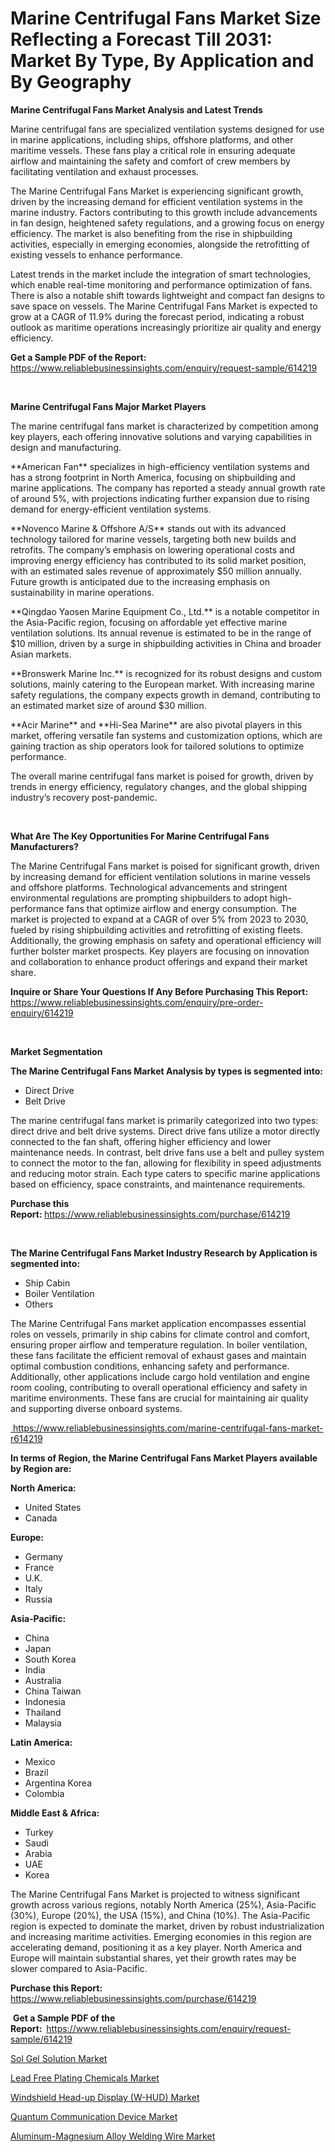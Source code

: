 <p><h1>Marine Centrifugal Fans Market Size Reflecting a Forecast Till 2031: Market By Type, By Application and By Geography</h1></p><p><strong>Marine Centrifugal Fans Market Analysis and Latest Trends</strong></p>
<p><p>Marine centrifugal fans are specialized ventilation systems designed for use in marine applications, including ships, offshore platforms, and other maritime vessels. These fans play a critical role in ensuring adequate airflow and maintaining the safety and comfort of crew members by facilitating ventilation and exhaust processes.</p><p>The Marine Centrifugal Fans Market is experiencing significant growth, driven by the increasing demand for efficient ventilation systems in the marine industry. Factors contributing to this growth include advancements in fan design, heightened safety regulations, and a growing focus on energy efficiency. The market is also benefiting from the rise in shipbuilding activities, especially in emerging economies, alongside the retrofitting of existing vessels to enhance performance.</p><p>Latest trends in the market include the integration of smart technologies, which enable real-time monitoring and performance optimization of fans. There is also a notable shift towards lightweight and compact fan designs to save space on vessels. The Marine Centrifugal Fans Market is expected to grow at a CAGR of 11.9% during the forecast period, indicating a robust outlook as maritime operations increasingly prioritize air quality and energy efficiency.</p></p>
<p><strong>Get a Sample PDF of the Report:&nbsp;</strong> <a href="https://www.reliablebusinessinsights.com/enquiry/request-sample/614219?utm_campaign=75&utm_medium=2&utm_source=Github&utm_content=ia&utm_term=12102024&utm_id=marine-centrifugal-fans">https://www.reliablebusinessinsights.com/enquiry/request-sample/614219</a></p>
<p>&nbsp;</p>
<p><strong>Marine Centrifugal Fans Major Market Players</strong></p>
<p><p>The marine centrifugal fans market is characterized by competition among key players, each offering innovative solutions and varying capabilities in design and manufacturing. </p><p>**American Fan** specializes in high-efficiency ventilation systems and has a strong footprint in North America, focusing on shipbuilding and marine applications. The company has reported a steady annual growth rate of around 5%, with projections indicating further expansion due to rising demand for energy-efficient ventilation systems.</p><p>**Novenco Marine & Offshore A/S** stands out with its advanced technology tailored for marine vessels, targeting both new builds and retrofits. The company’s emphasis on lowering operational costs and improving energy efficiency has contributed to its solid market position, with an estimated sales revenue of approximately $50 million annually. Future growth is anticipated due to the increasing emphasis on sustainability in marine operations.</p><p>**Qingdao Yaosen Marine Equipment Co., Ltd.** is a notable competitor in the Asia-Pacific region, focusing on affordable yet effective marine ventilation solutions. Its annual revenue is estimated to be in the range of $10 million, driven by a surge in shipbuilding activities in China and broader Asian markets.</p><p>**Bronswerk Marine Inc.** is recognized for its robust designs and custom solutions, mainly catering to the European market. With increasing marine safety regulations, the company expects growth in demand, contributing to an estimated market size of around $30 million.</p><p>**Acir Marine** and **Hi-Sea Marine** are also pivotal players in this market, offering versatile fan systems and customization options, which are gaining traction as ship operators look for tailored solutions to optimize performance.</p><p>The overall marine centrifugal fans market is poised for growth, driven by trends in energy efficiency, regulatory changes, and the global shipping industry’s recovery post-pandemic.</p></p>
<p>&nbsp;</p>
<p><strong>What Are The Key Opportunities For Marine Centrifugal Fans Manufacturers?</strong></p>
<p><p>The Marine Centrifugal Fans market is poised for significant growth, driven by increasing demand for efficient ventilation solutions in marine vessels and offshore platforms. Technological advancements and stringent environmental regulations are prompting shipbuilders to adopt high-performance fans that optimize airflow and energy consumption. The market is projected to expand at a CAGR of over 5% from 2023 to 2030, fueled by rising shipbuilding activities and retrofitting of existing fleets. Additionally, the growing emphasis on safety and operational efficiency will further bolster market prospects. Key players are focusing on innovation and collaboration to enhance product offerings and expand their market share.</p></p>
<p><strong>Inquire or Share Your Questions If Any Before Purchasing This Report:</strong> <a href="https://www.reliablebusinessinsights.com/enquiry/pre-order-enquiry/614219?utm_campaign=75&utm_medium=2&utm_source=Github&utm_content=ia&utm_term=12102024&utm_id=marine-centrifugal-fans">https://www.reliablebusinessinsights.com/enquiry/pre-order-enquiry/614219</a></p>
<p>&nbsp;</p>
<p><strong>Market Segmentation</strong></p>
<p><strong>The Marine Centrifugal Fans Market Analysis by types is segmented into:</strong></p>
<p><ul><li>Direct Drive</li><li>Belt Drive</li></ul></p>
<p><p>The marine centrifugal fans market is primarily categorized into two types: direct drive and belt drive systems. Direct drive fans utilize a motor directly connected to the fan shaft, offering higher efficiency and lower maintenance needs. In contrast, belt drive fans use a belt and pulley system to connect the motor to the fan, allowing for flexibility in speed adjustments and reducing motor strain. Each type caters to specific marine applications based on efficiency, space constraints, and maintenance requirements.</p></p>
<p><strong>Purchase this Report:&nbsp;</strong><a href="https://www.reliablebusinessinsights.com/purchase/614219?utm_campaign=75&utm_medium=2&utm_source=Github&utm_content=ia&utm_term=12102024&utm_id=marine-centrifugal-fans">https://www.reliablebusinessinsights.com/purchase/614219</a></p>
<p>&nbsp;</p>
<p><strong>The Marine Centrifugal Fans Market Industry Research by Application is segmented into:</strong></p>
<p><ul><li>Ship Cabin</li><li>Boiler Ventilation</li><li>Others</li></ul></p>
<p><p>The Marine Centrifugal Fans market application encompasses essential roles on vessels, primarily in ship cabins for climate control and comfort, ensuring proper airflow and temperature regulation. In boiler ventilation, these fans facilitate the efficient removal of exhaust gases and maintain optimal combustion conditions, enhancing safety and performance. Additionally, other applications include cargo hold ventilation and engine room cooling, contributing to overall operational efficiency and safety in maritime environments. These fans are crucial for maintaining air quality and supporting diverse onboard systems.</p></p>
<p><a href="https://www.reliablebusinessinsights.com/marine-centrifugal-fans-market-r614219?utm_campaign=75&utm_medium=2&utm_source=Github&utm_content=ia&utm_term=12102024&utm_id=marine-centrifugal-fans">&nbsp;https://www.reliablebusinessinsights.com/marine-centrifugal-fans-market-r614219</a></p>
<p><strong>In terms of Region, the Marine Centrifugal Fans Market Players available by Region are:</strong></p>
<p>
    <p> <strong> North America: </strong>
        <ul>
            <li>United States</li>
            <li>Canada</li>
        </ul>
        </p> 
    <p> <strong> Europe: </strong>
        <ul>
            <li>Germany</li>
            <li>France</li>
            <li>U.K.</li>
            <li>Italy</li>
            <li>Russia</li>
        </ul>
        </p> 
    <p> <strong> Asia-Pacific: </strong>
        <ul>
            <li>China</li>
            <li>Japan</li>
            <li>South Korea</li>
            <li>India</li>
            <li>Australia</li>
            <li>China Taiwan</li>
            <li>Indonesia</li>
            <li>Thailand</li>
            <li>Malaysia</li>
        </ul>
        </p> 
    <p> <strong> Latin America: </strong>
        <ul>
            <li>Mexico</li>
            <li>Brazil</li>
            <li>Argentina Korea</li>
            <li>Colombia</li>
        </ul>
        </p> 
    <p> <strong> Middle East & Africa: </strong>
        <ul>
            <li>Turkey</li>
            <li>Saudi</li>
            <li>Arabia</li>
            <li>UAE</li>
            <li>Korea</li>
        </ul>
    </p>
    </p>
<p><p>The Marine Centrifugal Fans Market is projected to witness significant growth across various regions, notably North America (25%), Asia-Pacific (30%), Europe (20%), the USA (15%), and China (10%). The Asia-Pacific region is expected to dominate the market, driven by robust industrialization and increasing maritime activities. Emerging economies in this region are accelerating demand, positioning it as a key player. North America and Europe will maintain substantial shares, yet their growth rates may be slower compared to Asia-Pacific.</p></p>
<p><strong>Purchase this Report: </strong><a href="https://www.reliablebusinessinsights.com/purchase/614219?utm_campaign=75&utm_medium=2&utm_source=Github&utm_content=ia&utm_term=12102024&utm_id=marine-centrifugal-fans">https://www.reliablebusinessinsights.com/purchase/614219</a></p>
<p>&nbsp;<strong>Get a Sample PDF of the Report:&nbsp;&nbsp;</strong><a href="https://www.reliablebusinessinsights.com/enquiry/request-sample/614219?utm_campaign=75&utm_medium=2&utm_source=Github&utm_content=ia&utm_term=12102024&utm_id=marine-centrifugal-fans">https://www.reliablebusinessinsights.com/enquiry/request-sample/614219</a></p>
<p><strong></strong></p>
<p><p><a href="https://github.com/taketakyriffecd/Market-Research-Report-List-1/blob/main/sol-gel-solution-market.md?utm_campaign=75&utm_medium=2&utm_source=Github&utm_content=ia&utm_term=12102024&utm_id=marine-centrifugal-fans">Sol Gel Solution Market</a></p><p><a href="https://github.com/isbel3opkkem/Market-Research-Report-List-1/blob/main/lead-free-plating-chemicals-market.md?utm_campaign=75&utm_medium=2&utm_source=Github&utm_content=ia&utm_term=12102024&utm_id=marine-centrifugal-fans">Lead Free Plating Chemicals Market</a></p><p><a href="https://www.linkedin.com/pulse/windshield-head-up-display-w-hud-market-size-type-front-k2iie?utm_campaign=75&utm_medium=2&utm_source=Github&utm_content=ia&utm_term=12102024&utm_id=marine-centrifugal-fans">Windshield Head-up Display (W-HUD) Market</a></p><p><a href="https://www.linkedin.com/pulse/quantum-communication-device-market-global-regional-analysis-eppge?utm_campaign=75&utm_medium=2&utm_source=Github&utm_content=ia&utm_term=12102024&utm_id=marine-centrifugal-fans">Quantum Communication Device Market</a></p><p><a href="https://www.linkedin.com/pulse/aluminum-magnesium-alloy-welding-wire-market-size-growth-ulerc?utm_campaign=75&utm_medium=2&utm_source=Github&utm_content=ia&utm_term=12102024&utm_id=marine-centrifugal-fans">Aluminum-Magnesium Alloy Welding Wire Market</a></p></p>